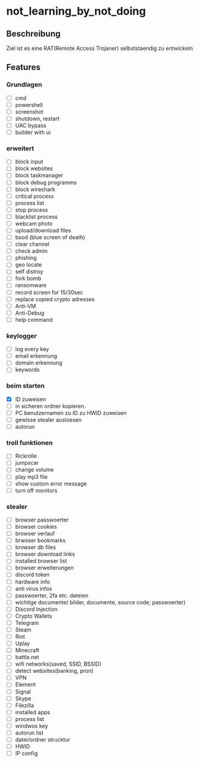 # not_learning_by_not_doing
## Beschreibung
Ziel ist es eine RAT(Remote Access Trojaner) selbststaendig zu entwickeln
## Features
### Grundlagen
- [ ] cmd
- [ ] powershell
- [ ] screenshot
- [ ] shutdown, restart
- [ ] UAC bypass
- [ ] builder with ui
### erweitert
- [ ] block input
- [ ] block websites
- [ ] block taskmanager
- [ ] block debug programms
- [ ] block wireshark
- [ ] critical process
- [ ] process list
- [ ] stop process
- [ ] blacklist process
- [ ] webcam photo
- [ ] upload/download files
- [ ] bsod (blue screen of death)
- [ ] clear channel
- [ ] check admin
- [ ] phishing
- [ ] geo locate
- [ ] self distroy
- [ ] fork bomb
- [ ] ransomware
- [ ] record screen for 15/30sec
- [ ] replace copied crypto adresses
- [ ] Anti-VM
- [ ] Anti-Debug
- [ ] help command
### keylogger
- [ ] log every key
- [ ] email erkennung
- [ ] domain erkennung
- [ ] keywords
### beim starten
- [X] ID zuweisen
- [ ] in sicheren ordner kopieren.
- [ ] PC benutzernamen zu ID zu HWID zuweisen
- [ ] gewisse stealer ausloesen
- [ ] autorun
### troll funktionen
- [ ] Rickrolle
- [ ] jumpscar
- [ ] change volume
- [ ] play mp3 file
- [ ] show custom error message
- [ ] turn off monitors
### stealer
- [ ] browser passwoerter
- [ ] browser cookies
- [ ] browser verlauf
- [ ] brwoser bookmarks
- [ ] browser db files
- [ ] browser download links
- [ ] installed browser list
- [ ] browser erweiterungen
- [ ] discord token
- [ ] hardware info
- [ ] anti virus infos
- [ ] passwoerter, 2fa etc. dateien
- [ ] wichtige documente( bilder, documente, source code, passwoerter)
- [ ] Discord Injection
- [ ] Crypto Wallets
- [ ] Telegram
- [ ] Steam 
- [ ] Riot
- [ ] Uplay
- [ ] Minecraft
- [ ] battle.net
- [ ] wifi networks(saved, SSID, BSSID)
- [ ] detect websites(banking, pron)
- [ ] VPN
- [ ] Element
- [ ] Signal
- [ ] Skype
- [ ] Filezilla
- [ ] installed apps
- [ ] process list
- [ ] windwos key
- [ ] autorun list
- [ ] datei/ordner strucktur
- [ ] HWID
- [ ] IP config
